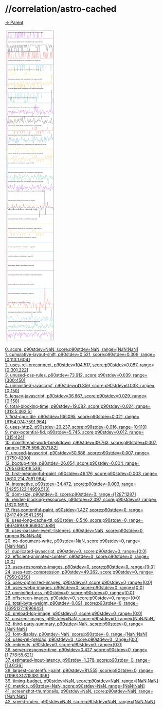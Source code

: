
# //correlation/astro-cached

[→ Parent](../..)

![PLOT: correlation](./correlation.svg)

[0. score, p90stdev=NaN, score:p90stdev=NaN, range=[NaN:NaN]](../../meta/score/samples/astro-cached)  
[1. cumulative-layout-shift, p90stdev=0.521, score:p90stdev=0.309, range=[0.113:1.604]](../../cumulative-layout-shift/samples/astro-cached/)  
[2. uses-rel-preconnect, p90stdev=104.517, score:p90stdev=0.087, range=[0:301.222]](../../uses-rel-preconnect/samples/astro-cached/)  
[3. unused-css-rules, p90stdev=73.612, score:p90stdev=0.039, range=[300:450]](../../unused-css-rules/samples/astro-cached/)  
[4. unminified-javascript, p90stdev=41.856, score:p90stdev=0.033, range=[0:150]](../../unminified-javascript/samples/astro-cached/)  
[5. legacy-javascript, p90stdev=36.667, score:p90stdev=0.029, range=[0:150]](../../legacy-javascript/samples/astro-cached/)  
[6. total-blocking-time, p90stdev=19.082, score:p90stdev=0.024, range=[313.5:462.5]](../../total-blocking-time/samples/astro-cached/)  
[7. first-cpu-idle, p90stdev=166.095, score:p90stdev=0.021, range=[6154.074:7591.964]](../../first-cpu-idle/samples/astro-cached/)  
[8. uses-http2, p90stdev=20.237, score:p90stdev=0.016, range=[0:110]](../../uses-http2/samples/astro-cached/)  
[9. max-potential-fid, p90stdev=5.745, score:p90stdev=0.012, range=[315:424]](../../max-potential-fid/samples/astro-cached/)  
[10. mainthread-work-breakdown, p90stdev=39.763, score:p90stdev=0.007, range=[1876.596:2071.82]](../../mainthread-work-breakdown/samples/astro-cached/)  
[11. unused-javascript, p90stdev=50.688, score:p90stdev=0.007, range=[3750:4200]](../../unused-javascript/samples/astro-cached/)  
[12. bootup-time, p90stdev=26.054, score:p90stdev=0.004, range=[765.636:918.536]](../../bootup-time/samples/astro-cached/)  
[13. first-meaningful-paint, p90stdev=46.176, score:p90stdev=0.003, range=[5610.214:7591.964]](../../first-meaningful-paint/samples/astro-cached/)  
[14. interactive, p90stdev=34.472, score:p90stdev=0.003, range=[14255.123:14959.513]](../../interactive/samples/astro-cached/)  
[15. dom-size, p90stdev=0, score:p90stdev=0, range=[1287:1287]](../../dom-size/samples/astro-cached/)  
[16. render-blocking-resources, p90stdev=2.097, score:p90stdev=0, range=[1620:1693]](../../render-blocking-resources/samples/astro-cached/)  
[17. first-contentful-paint, p90stdev=1.427, score:p90stdev=0, range=[2417.49:2541.255]](../../first-contentful-paint/samples/astro-cached/)  
[18. uses-long-cache-ttl, p90stdev=0.546, score:p90stdev=0, range=[967499.68:968041.689]](../../uses-long-cache-ttl/samples/astro-cached/)  
[19. uses-passive-event-listeners, p90stdev=NaN, score:p90stdev=0, range=[NaN:NaN]](../../uses-passive-event-listeners/samples/astro-cached/)  
[20. no-document-write, p90stdev=NaN, score:p90stdev=0, range=[NaN:NaN]](../../no-document-write/samples/astro-cached/)  
[21. duplicated-javascript, p90stdev=0, score:p90stdev=0, range=[0:0]](../../duplicated-javascript/samples/astro-cached/)  
[22. efficient-animated-content, p90stdev=0, score:p90stdev=0, range=[0:0]](../../efficient-animated-content/samples/astro-cached/)  
[23. uses-responsive-images, p90stdev=0, score:p90stdev=0, range=[0:0]](../../uses-responsive-images/samples/astro-cached/)  
[24. uses-text-compression, p90stdev=49.262, score:p90stdev=0, range=[7950:8250]](../../uses-text-compression/samples/astro-cached/)  
[25. uses-optimized-images, p90stdev=0, score:p90stdev=0, range=[0:0]](../../uses-optimized-images/samples/astro-cached/)  
[26. uses-webp-images, p90stdev=0, score:p90stdev=0, range=[0:0]](../../uses-webp-images/samples/astro-cached/)  
[27. unminified-css, p90stdev=0, score:p90stdev=0, range=[0:0]](../../unminified-css/samples/astro-cached/)  
[28. offscreen-images, p90stdev=0, score:p90stdev=0, range=[0:0]](../../offscreen-images/samples/astro-cached/)  
[29. total-byte-weight, p90stdev=0.891, score:p90stdev=0, range=[1695127:1696643]](../../total-byte-weight/samples/astro-cached/)  
[30. preload-lcp-image, p90stdev=0, score:p90stdev=0, range=[0:0]](../../preload-lcp-image/samples/astro-cached/)  
[31. unsized-images, p90stdev=NaN, score:p90stdev=0, range=[NaN:NaN]](../../unsized-images/samples/astro-cached/)  
[32. third-party-summary, p90stdev=NaN, score:p90stdev=0, range=[NaN:NaN]](../../third-party-summary/samples/astro-cached/)  
[33. font-display, p90stdev=NaN, score:p90stdev=0, range=[NaN:NaN]](../../font-display/samples/astro-cached/)  
[34. uses-rel-preload, p90stdev=0, score:p90stdev=0, range=[0:0]](../../uses-rel-preload/samples/astro-cached/)  
[35. redirects, p90stdev=0, score:p90stdev=0, range=[0:0]](../../redirects/samples/astro-cached/)  
[36. server-response-time, p90stdev=0.427, score:p90stdev=0, range=[1.776:55.621]](../../server-response-time/samples/astro-cached/)  
[37. estimated-input-latency, p90stdev=1.378, score:p90stdev=0, range=[13.6:36]](../../estimated-input-latency/samples/astro-cached/)  
[38. largest-contentful-paint, p90stdev=81.555, score:p90stdev=0, range=[11963.312:15381.359]](../../largest-contentful-paint/samples/astro-cached/)  
[39. timing-budget, p90stdev=NaN, score:p90stdev=NaN, range=[NaN:NaN]](../../timing-budget/samples/astro-cached/)  
[40. metrics, p90stdev=NaN, score:p90stdev=NaN, range=[NaN:NaN]](../../metrics/samples/astro-cached/)  
[41. screenshot-thumbnails, p90stdev=NaN, score:p90stdev=NaN, range=[NaN:NaN]](../../screenshot-thumbnails/samples/astro-cached/)  
[42. speed-index, p90stdev=NaN, score:p90stdev=NaN, range=[NaN:NaN]](../../speed-index/samples/astro-cached/)  
